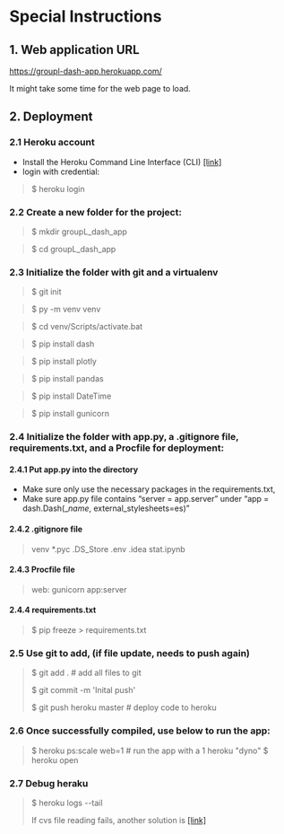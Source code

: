 # Special Instructions
 
## 1. Web application URL
https://groupl-dash-app.herokuapp.com/

It might take some time for the web page to load. 

## 2. Deployment

### 2.1 Heroku account
- Install the Heroku Command Line Interface (CLI) [[link]](https://devcenter.heroku.com/articles/getting-started-with-python?singlepage=true)
- login with credential:

> $ heroku login  

### 2.2 Create a new folder for the project:

> $ mkdir groupL_dash_app

> $ cd groupL_dash_app

### 2.3 Initialize the folder with git and a virtualenv

>$ git init

>$ py -m venv venv

>$ cd venv/Scripts/activate.bat

>$ pip install dash

>$ pip install plotly

>$ pip install pandas

>$ pip install DateTime

>$ pip install gunicorn

### 2.4 Initialize the folder with app.py, a .gitignore file, requirements.txt, and a Procfile for deployment:

#### 2.4.1 Put app.py into the directory

- Make sure only use the necessary packages in the requirements.txt, 
- Make sure app.py file contains “server = app.server” under “app = dash.Dash(__name_, external_stylesheets=es)”

#### 2.4.2 .gitignore file
>
> venv
> *.pyc
> .DS_Store
> .env
> .idea
> stat.ipynb

#### 2.4.3 Procfile file
>
>web: gunicorn app:server

#### 2.4.4 requirements.txt
>
>$ pip freeze > requirements.txt

### 2.5 Use git to add, (if file update, needs to push again)
>
> $ git add . # add all files to git
>
>$ git commit -m 'Inital push'
>
>$ git push heroku master # deploy code to heroku

### 2.6 Once successfully compiled, use below to run the app:
>
>$ heroku ps:scale web=1  # run the app with a 1 heroku "dyno"
>$ heroku open

### 2.7 Debug heraku
>
>$ heroku logs --tail
>
> If cvs file reading fails, another solution is [[link]](https://stackoverflow.com/questions/57204186/dash-app-deployed-on-heroku-cannot-read-csv-file)
